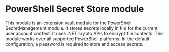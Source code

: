 # PowerShell Secret Store module

This module is an extension vault module for the PowerShell SecretManagement module.
It stores secrets locally in file for the current user account context.
It uses .NET crypto APIs to encrypt file contents.
This module works over all supported PowerShell platforms.
In the default configuration, a password is required to store and access secrets.

